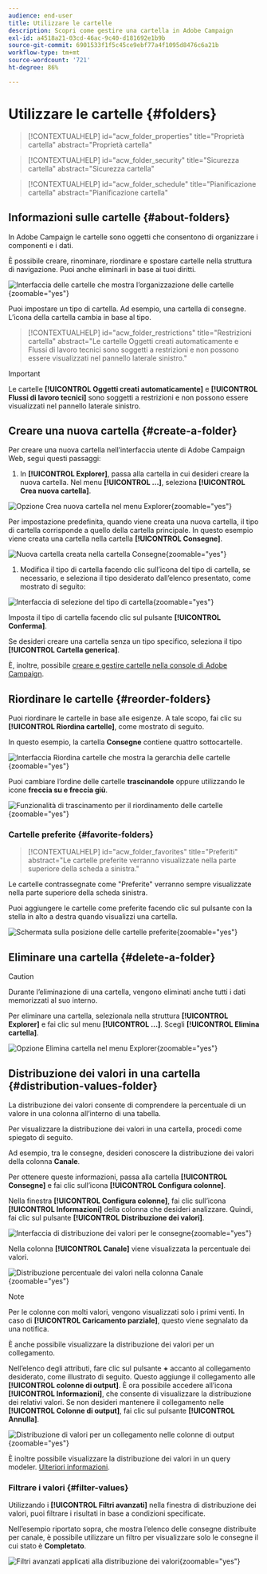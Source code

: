 ```yaml
---
audience: end-user
title: Utilizzare le cartelle
description: Scopri come gestire una cartella in Adobe Campaign
exl-id: a4518a21-03cd-46ac-9c40-d181692e1b9b
source-git-commit: 6901533f1f5c45ce9ebf77a4f1095d8476c6a21b
workflow-type: tm+mt
source-wordcount: '721'
ht-degree: 86%

---
```


# Utilizzare le cartelle {#folders}

>[!CONTEXTUALHELP]
>id="acw_folder_properties"
>title="Proprietà cartella"
>abstract="Proprietà cartella"

>[!CONTEXTUALHELP]
>id="acw_folder_security"
>title="Sicurezza cartella"
>abstract="Sicurezza cartella"

>[!CONTEXTUALHELP]
>id="acw_folder_schedule"
>title="Pianificazione cartella"
>abstract="Pianificazione cartella"

## Informazioni sulle cartelle {#about-folders}

In Adobe Campaign le cartelle sono oggetti che consentono di organizzare i componenti e i dati.

È possibile creare, rinominare, riordinare e spostare cartelle nella struttura di navigazione. Puoi anche eliminarli in base ai tuoi diritti.

![Interfaccia delle cartelle che mostra l’organizzazione delle cartelle](assets/folders.png){zoomable="yes"}

Puoi impostare un tipo di cartella. Ad esempio, una cartella di consegne. L’icona della cartella cambia in base al tipo.

>[!CONTEXTUALHELP]
>id="acw_folder_restrictions"
>title="Restrizioni cartella"
>abstract="Le cartelle Oggetti creati automaticamente e Flussi di lavoro tecnici sono soggetti a restrizioni e non possono essere visualizzati nel pannello laterale sinistro."

>[!IMPORTANT]
>
>Le cartelle **[!UICONTROL Oggetti creati automaticamente]** e **[!UICONTROL Flussi di lavoro tecnici]** sono soggetti a restrizioni e non possono essere visualizzati nel pannello laterale sinistro.


## Creare una nuova cartella {#create-a-folder}

Per creare una nuova cartella nell’interfaccia utente di Adobe Campaign Web, segui questi passaggi:

1. In **[!UICONTROL Explorer]**, passa alla cartella in cui desideri creare la nuova cartella. Nel menu **[!UICONTROL ...]**, seleziona **[!UICONTROL Crea nuova cartella]**.

![Opzione Crea nuova cartella nel menu Explorer](assets/folder_create.png){zoomable="yes"}

Per impostazione predefinita, quando viene creata una nuova cartella, il tipo di cartella corrisponde a quello della cartella principale. In questo esempio viene creata una cartella nella cartella **[!UICONTROL Consegne]**.

![Nuova cartella creata nella cartella Consegne](assets/folder_new.png){zoomable="yes"}

1. Modifica il tipo di cartella facendo clic sull’icona del tipo di cartella, se necessario, e seleziona il tipo desiderato dall’elenco presentato, come mostrato di seguito:

![Interfaccia di selezione del tipo di cartella](assets/folder_type.png){zoomable="yes"}

Imposta il tipo di cartella facendo clic sul pulsante **[!UICONTROL Conferma]**.

Se desideri creare una cartella senza un tipo specifico, seleziona il tipo **[!UICONTROL Cartella generica]**.

È, inoltre, possibile [creare e gestire cartelle nella console di Adobe Campaign](https://experienceleague.adobe.com/it/docs/campaign/campaign-v8/config/configuration/folders-and-views).

## Riordinare le cartelle {#reorder-folders}

Puoi riordinare le cartelle in base alle esigenze. A tale scopo, fai clic su **[!UICONTROL Riordina cartelle]**, come mostrato di seguito.

In questo esempio, la cartella **Consegne** contiene quattro sottocartelle.

![Interfaccia Riordina cartelle che mostra la gerarchia delle cartelle](assets/folder-reorder.png){zoomable="yes"}

Puoi cambiare l’ordine delle cartelle **trascinandole** oppure utilizzando le icone **freccia su e freccia giù**.

![Funzionalità di trascinamento per il riordinamento delle cartelle](assets/folder-draganddrop.png){zoomable="yes"}

### Cartelle preferite {#favorite-folders}

>[!CONTEXTUALHELP]
>id="acw_folder_favorites"
>title="Preferiti"
>abstract="Le cartelle preferite verranno visualizzate nella parte superiore della scheda a sinistra."

Le cartelle contrassegnate come &quot;Preferite&quot; verranno sempre visualizzate nella parte superiore della scheda sinistra.

Puoi aggiungere le cartelle come preferite facendo clic sul pulsante con la stella in alto a destra quando visualizzi una cartella.

![Schermata sulla posizione delle cartelle preferite](assets/folders-favorite.png){zoomable="yes"}

## Eliminare una cartella {#delete-a-folder}

>[!CAUTION]
>
>Durante l’eliminazione di una cartella, vengono eliminati anche tutti i dati memorizzati al suo interno.

Per eliminare una cartella, selezionala nella struttura **[!UICONTROL Explorer]** e fai clic sul menu **[!UICONTROL ...]**. Scegli **[!UICONTROL Elimina cartella]**.

![Opzione Elimina cartella nel menu Explorer](assets/folder_delete.png){zoomable="yes"}

## Distribuzione dei valori in una cartella {#distribution-values-folder}

La distribuzione dei valori consente di comprendere la percentuale di un valore in una colonna all’interno di una tabella.

Per visualizzare la distribuzione dei valori in una cartella, procedi come spiegato di seguito.

Ad esempio, tra le consegne, desideri conoscere la distribuzione dei valori della colonna **Canale**.

Per ottenere queste informazioni, passa alla cartella **[!UICONTROL Consegne]** e fai clic sull’icona **[!UICONTROL Configura colonne]**.

Nella finestra **[!UICONTROL Configura colonne]**, fai clic sull’icona **[!UICONTROL Informazioni]** della colonna che desideri analizzare. Quindi, fai clic sul pulsante **[!UICONTROL Distribuzione dei valori]**.

![Interfaccia di distribuzione dei valori per le consegne](assets/values_deliveries.png){zoomable="yes"}

Nella colonna **[!UICONTROL Canale]** viene visualizzata la percentuale dei valori.

![Distribuzione percentuale dei valori nella colonna Canale](assets/values_percentage.png){zoomable="yes"}

>[!NOTE]
>
>Per le colonne con molti valori, vengono visualizzati solo i primi venti. In caso di **[!UICONTROL Caricamento parziale]**, questo viene segnalato da una notifica.

È anche possibile visualizzare la distribuzione dei valori per un collegamento.

Nell’elenco degli attributi, fare clic sul pulsante **+** accanto al collegamento desiderato, come illustrato di seguito. Questo aggiunge il collegamento alle **[!UICONTROL colonne di output]**. È ora possibile accedere all’icona **[!UICONTROL Informazioni]**, che consente di visualizzare la distribuzione dei relativi valori. Se non desideri mantenere il collegamento nelle **[!UICONTROL Colonne di output]**, fai clic sul pulsante **[!UICONTROL Annulla]**.

![Distribuzione di valori per un collegamento nelle colonne di output](assets/values_link.png){zoomable="yes"}

È inoltre possibile visualizzare la distribuzione dei valori in un query modeler. [Ulteriori informazioni](../query/build-query.md#distribution-of-values-in-a-query).

### Filtrare i valori {#filter-values}

Utilizzando i **[!UICONTROL Filtri avanzati]** nella finestra di distribuzione dei valori, puoi filtrare i risultati in base a condizioni specificate.

Nell’esempio riportato sopra, che mostra l’elenco delle consegne distribuite per canale, è possibile utilizzare un filtro per visualizzare solo le consegne il cui stato è **Completato**.

![Filtri avanzati applicati alla distribuzione dei valori](assets/values_filter.png){zoomable="yes"}